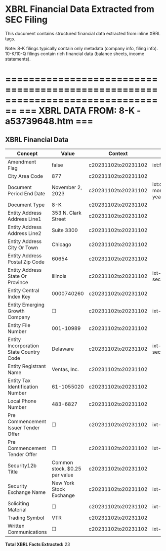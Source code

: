 # XBRL Financial Data Extracted from SEC Filing

This document contains structured financial data extracted from inline XBRL tags.

Note: 8-K filings typically contain only metadata (company info, filing info).
      10-K/10-Q filings contain rich financial data (balance sheets, income statements).


================================================================================
=== XBRL DATA FROM: 8-K - a53739648.htm ===
================================================================================

## XBRL Financial Data

| Concept | Value | Context | Format |
|---------|-------|---------|--------|
| Amendment Flag | false | c20231102to20231102 | ixt:fixed-false |
| City Area Code | 877 | c20231102to20231102 |  |
| Document Period End Date | November 2, 2023 | c20231102to20231102 | ixt:date-monthname-day-year-en |
| Document Type | 8-K | c20231102to20231102 |  |
| Entity Address Address Line1 | 353 N. Clark Street | c20231102to20231102 |  |
| Entity Address Address Line2 | Suite 3300 | c20231102to20231102 |  |
| Entity Address City Or Town | Chicago | c20231102to20231102 |  |
| Entity Address Postal Zip Code | 60654 | c20231102to20231102 |  |
| Entity Address State Or Province | Illinois | c20231102to20231102 | ixt-sec:stateprovnameen |
| Entity Central Index Key | 0000740260 | c20231102to20231102 |  |
| Entity Emerging Growth Company | ☐ | c20231102to20231102 | ixt-sec:boolballotbox |
| Entity File Number | 001-10989 | c20231102to20231102 |  |
| Entity Incorporation State Country Code | Delaware | c20231102to20231102 | ixt-sec:stateprovnameen |
| Entity Registrant Name | Ventas, Inc. | c20231102to20231102 |  |
| Entity Tax Identification Number | 61-1055020 | c20231102to20231102 |  |
| Local Phone Number | 483-6827 | c20231102to20231102 |  |
| Pre Commencement Issuer Tender Offer | ☐ | c20231102to20231102 | ixt-sec:boolballotbox |
| Pre Commencement Tender Offer | ☐ | c20231102to20231102 | ixt-sec:boolballotbox |
| Security12b Title | Common stock, $0.25 par value | c20231102to20231102 |  |
| Security Exchange Name | New York Stock Exchange | c20231102to20231102 | ixt-sec:exchnameen |
| Soliciting Material | ☐ | c20231102to20231102 | ixt-sec:boolballotbox |
| Trading Symbol | VTR | c20231102to20231102 |  |
| Written Communications | ☐ | c20231102to20231102 | ixt-sec:boolballotbox |

**Total XBRL Facts Extracted:** 23


